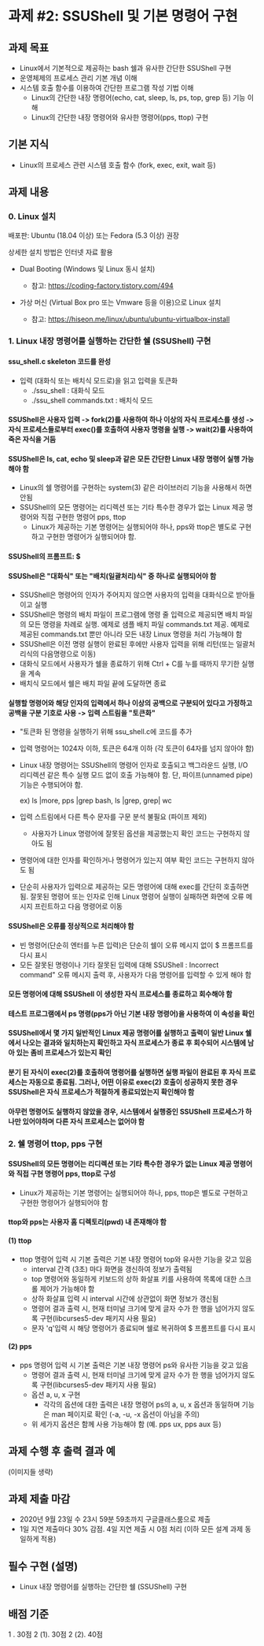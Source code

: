 # 과제 #2: SSUShell 및 기본 명령어 구현

## 과제 목표

- Linux에서 기본적으로 제공하는 bash 쉘과 유사한 간단한 SSUShell 구현
- 운영체제의 프로세스 관리 기본 개념 이해
- 시스템 호출 함수를 이용하여 간단한 프로그램 작성 기법 이해
  - Linux의 간단한 내장 명령어(echo, cat, sleep, ls, ps, top, grep 등) 기능 이해
  - Linux의 간단한 내장 명령어와 유사한 명령어(pps, ttop) 구현

## 기본 지식

- Linux의 프로세스 관련 시스템 호출 함수 (fork, exec, exit, wait 등)

## 과제 내용

### 0. Linux 설치

  배포판: Ubuntu (18.04 이상) 또는 Fedora (5.3 이상) 권장
  
  상세한 설치 방법은 인터넷 자료 활용
  
  - Dual Booting (Windows 및 Linux 동시 설치)
    
    * 참고: https://coding-factory.tistory.com/494

  - 가상 머신 (Virtual Box pro 또는 Vmware 등을 이용)으로 Linux 설치

    * 참고: https://hiseon.me/linux/ubuntu/ubuntu-virtualbox-install

### 1. Linux 내장 명령어를 실행하는 간단한 쉘 (SSUShell) 구현

#### ssu_shell.c skeleton 코드를 완성
  - 입력 (대화식 또는 배치식 모드로)을 읽고 입력을 토큰화
    - ./ssu_shell : 대화식 모드
    - ./ssu_shell commands.txt : 배치식 모드

#### SSUShell은 사용자 입력 -> fork(2)를 사용하여 하나 이상의 자식 프로세스를 생성 -> 자식 프로세스들로부터 exec()를 호출하여 사용자 명령을 실행 -> wait(2)를 사용하여 죽은 자식을 거둠

#### SSUShell은 ls, cat, echo 및 sleep과 같은 모든 간단한 Linux 내장 명령어 실행 가능해야 함
  - Linux의 쉘 명령어를 구현하는 system(3) 같은 라이브러리 기능을 사용해서 하면 안됨
  - SSUShell의 모든 명령어는 리디렉션 또는 기타 특수한 경우가 없는 Linux 제공 명령어와 직접 구현한 명령어 pps, ttop
    - Linux가 제공하는 기본 명령어는 실행되어야 하나, pps와 ttop은 별도로 구현하고 구현한 명령어가 실행되어야 함.

#### SSUShell의 프롬프트: $

#### SSUShell은 "대화식" 또는 "배치(일괄처리)식" 중 하나로 실행되어야 함
  - SSUShell은 명령어의 인자가 주어지지 않으면 사용자의 입력을 대화식으로 받아들이고 실행
  - SSUShell은 명령의 배치 파일이 프로그램에 명령 줄 입력으로 제공되면 배치 파일의 모든 명령을 차례로 실행. 예제로 샘플 배치 파일 commands.txt 제공. 예제로 제공된 commands.txt 뿐만 아니라 모든 내장 Linux 명령을 처리 가능해야 함
  - SSUShell은 이전 명령 실행이 완료된 후에만 사용자 입력을 위해 리턴(또는 일괄처리식의 다음명령으로 이동)
  - 대화식 모드에서 사용자가 쉘을 종료하기 위해 Ctrl + C를 누를 때까지 무기한 실행을 계속
  - 배치식 모드에서 쉘은 배치 파일 끝에 도달하면 종료

#### 실행할 명령어와 해당 인자의 입력에서 하나 이상의 공백으로 구분되어 있다고 가정하고 공백을 구분 기호로 사용 -> 입력 스트림을 "토큰화"
  - "토큰화 된 명령을 실행하기 위해 ssu_shell.c에 코드를 추가
  - 입력 명령어는 1024자 이하, 토큰은 64개 이하 (각 토큰이 64자를 넘지 않아야 함)
  - Linux 내장 명령어는 SSUShell의 명령어 인자로 호출되고 백그라운드 실행, I/O 리디렉션 같은 특수 실행 모드 없이 호출 가능해야 함. 단, 파이프(unnamed pipe) 기능은 수행되어야 함.
    
    ex) ls |more, pps |grep bash, ls |grep, grep| wc
  - 입력 스트림에서 다른 특수 문자를 구문 분석 불필요 (파이프 제외)
    
    - 사용자가 Linux 명령어에 잘못된 옵션을 제공했는지 확인 코드는 구현하지 않아도 됨
  - 명령어에 대한 인자를 확인하거나 명령어가 있는지 여부 확인 코드는 구현하지 않아도 됨
  - 단순히 사용자가 입력으로 제공하는 모든 명령어에 대해 exec를 간단히 호출하면 됨. 잘못된 명령어 또는 인자로 인해 Linux 명령어 실행이 실패하면 화면에 오류 메시지 프린트하고 다음 명령어로 이동

#### SSUShell은 오류를 정상적으로 처리해야 함
  - 빈 명령어(단순히 엔터를 누른 입력)은 단순히 쉘이 오류 메시지 없이 $ 프롬프트를 다시 표시
  - 모든 잘못된 명령이나 기타 잘못된 입력에 대해 SSUShell : Incorrect command" 오류 메시지 출력 후, 사용자가 다음 명령어를 입력할 수 있게 해야 함

#### 모든 명령어에 대해 SSUShell 이 생성한 자식 프로세스를 종료하고 회수해야 함

#### 테스트 프로그램에서 ps 명령(pps가 아닌 기본 내장 명령어)을 사용하여 이 속성을 확인

#### SSUShell에서 몇 가지 일반적인 Linux 제공 명령어를 실행하고 출력이 일반 Linux 쉘에서 나오는 결과와 일치하는지 확인하고 자식 프로세스가 종료 후 회수되어 시스템에 남아 있는 좀비 프로세스가 있는지 확인

#### 분기 된 자식이 exec(2)를 호출하여 명령어를 실행하면 실행 파일이 완료된 후 자식 프로세스는 자동으로 종료됨. 그러나, 어떤 이유로 exec(2) 호출이 성공하지 못한 경우 SSUShell은 자식 프로세스가 적절하게 종료되었는지 확인해야 함

#### 아무런 명령어도 실행하지 않았을 경우, 시스템에서 실행중인 SSUShell 프로세스가 하나만 있어야하며 다른 자식 프로세스는 없어야 함

### 2. 쉘 명령어 ttop, pps 구현

#### SSUShell의 모든 명령어는 리디렉션 또는 기타 특수한 경우가 없는 Linux 제공 명령어와 직접 구현 명령어 pps, ttop로 구성

  - Linux가 제공하는 기본 명령어는 실행되어야 하나, pps, ttop은 별도로 구현하고 구현한 명령어가 실행되어야 함

#### ttop와 pps는 사용자 홈 디렉토리(pwd) 내 존재해야 함

#### (1) ttop

  - ttop 명령어 입력 시 기본 출력은 기본 내장 명령어 top와 유사한 기능을 갖고 있음
    - interval 간격 (3초) 마다 화면을 갱신하여 정보가 출력됨
    - top 명령어와 동일하게 키보드의 상하 화살표 키를 사용하여 목록에 대한 스크롤 제어가 가능해야 함
    - 상하 화살표 입력 시 interval 시간에 상관없이 화면 정보가 갱신됨
    - 명령어 결과 출력 시, 현재 터미널 크기에 맞게 글자 수가 한 행을 넘어가지 않도록 구현(libcurses5-dev 패키지 사용 필요)
    - 문자 'q'입력 시 해당 명령어가 종료되며 쉘로 복귀하여 $ 프롬프트를 다시 표시

#### (2) pps

  - pps 명령어 입력 시 기본 출력은 기본 내장 명령어 ps와 유사한 기능을 갖고 있음
    - 명령어 결과 출력 시, 현재 터미널 크기에 맞게 글자 수가 한 행을 넘어가지 않도록 구현(libcurses5-dev 패키지 사용 필요)
    - 옵션 a, u, x 구현
      - 각각의 옵션에 대한 출력은 내장 명령어 ps의 a, u, x 옵션과 동일하며 기능은 man 페이지로 확인 (-a, -u, -x 옵션이 아님을 주의)
    - 위 세가지 옵션은 함께 사용 가능해야 함 (예. pps ux, pps aux 등)

## 과제 수행 후 출력 결과 예

(이미지들 생략)

## 과제 제출 마감

- 2020년 9월 23일 수 23시 59분 59초까지 구글클래스룸으로 제출
- 1일 지연 제출마다 30% 감점. 4일 지연 제출 시 0점 처리 (이하 모든 설계 과제 동일하게 적용)

## 필수 구현 (설명)

- Linux 내장 명령어를 실행하는 간단한 쉘 (SSUShell) 구현

## 배점 기준

1 . 30점
2 (1). 30점
2 (2). 40점
  

